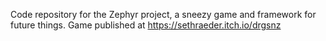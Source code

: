 Code repository for the Zephyr project, a sneezy game and framework for future things.
Game published at https://sethraeder.itch.io/drgsnz
